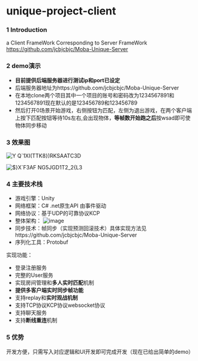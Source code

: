# unique-project-client
 
 ### 1 Introduction
 a Client FrameWork Corresponding to Server FrameWork https://github.com/jcbjcbjc/Moba-Unique-Server
 
 ### 2 demo演示
 - **目前提供后端服务器进行测试ip和port已设定**
 - 后端服务器地址为https://github.com/jcbjcbjc/Moba-Unique-Server
 - 在本地clone两个项目其中一个项目的账号和密码改为1234567891和1234567891现在默认的是123456789和123456789
 - 然后打开0场景开始游戏，右侧按钮为匹配，左侧为退出游戏，在两个客户端上按下匹配按钮等待10s左右,会出现物体，**等帧数开始跑之后**按wsad即可使物体同步移动
 
 ### 3 效果图 
![Y Q`1XI(TTK8})RKSAATC3D](https://user-images.githubusercontent.com/91889375/196090576-ec4a3566-15d0-4012-a3a4-88ea4e6a7a40.png)


![$}X`F3AF NG5JGD1T2_2{L3](https://user-images.githubusercontent.com/91889375/196090616-884d1d29-4c38-4339-bf95-f454c1421678.png)

 
 ### 4 主要技术栈
 - 游戏引擎：Unity
 - 网络框架：C# .net原生API  由事件驱动
 - 网络协议：基于UDP的可靠协议KCP
 - 整体架构：
![image](https://user-images.githubusercontent.com/91889375/169481208-853e91c1-23ef-4fee-8994-20e91fa49703.png)
- 同步技术：帧同步（实现预测回滚技术）具体实现方法见https://github.com/jcbjcbjc/Moba-Unique-Server
- 序列化工具：Protobuf

实现功能：
- 登录注册服务
- 完整的User服务
- 实现房间管理和**多人实时匹配**机制
- **提供多客户端实时同步帧功能**
- 支持replay和**实时观战机制**
- 支持TCP协议KCP协议websocket协议
- 支持聊天服务
- 支持**断线重连**机制
         
### 5 优势
开发方便，只需写入对应逻辑和UI开发即可完成开发（现在已给出简单的demo）

